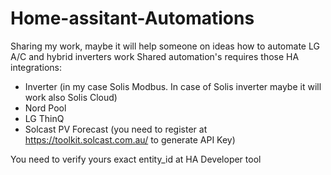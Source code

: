 # Home-assitant-Automations
Sharing my work, maybe it will help someone on ideas how to automate LG A/C and hybrid inverters work
Shared automation's requires those HA integrations:
- Inverter (in my case Solis Modbus. In case of Solis inverter maybe it will work also Solis Cloud)
- Nord Pool 
- LG ThinQ
- Solcast PV Forecast (you need to register at https://toolkit.solcast.com.au/  to generate API Key)

You need to verify yours exact entity_id at HA Developer tool 
